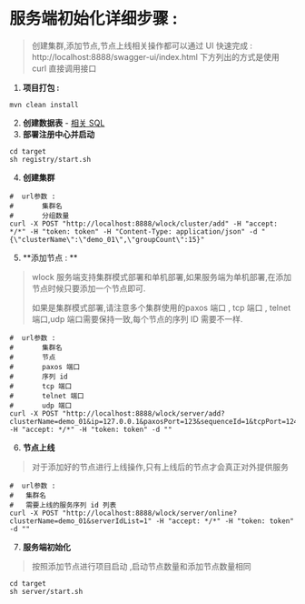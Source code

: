 


# 服务端初始化详细步骤 : 

> 创建集群,添加节点,节点上线相关操作都可以通过 UI 快速完成 : http://localhost:8888/swagger-ui/index.html
> 		下方列出的方式是使用 curl 直接调用接口

1. **项目打包 :** 
```shell
mvn clean install
```
2. **创建数据表** - [相关 SQL](sql/create.sql)
3. **部署注册中心并启动**
```shell
cd target
sh registry/start.sh
```
4. **创建集群**


```shell
#  url参数 : 
# 		集群名 
# 		分组数量
curl -X POST "http://localhost:8888/wlock/cluster/add" -H "accept: */*" -H "token: token" -H "Content-Type: application/json" -d "{\"clusterName\":\"demo_01\",\"groupCount\":15}"
```

5. **添加节点 : ** 

> wlock 服务端支持集群模式部署和单机部署,如果服务端为单机部署,在添加节点时候只要添加一个节点即可.
>
> 如果是集群模式部署,请注意多个集群使用的paxos 端口  , tcp 端口  , telnet 端口,udp 端口需要保持一致,每个节点的序列 ID 需要不一样.

```shell
#  url参数 : 
# 		集群名 
# 		节点 
# 		paxos 端口 
# 		序列 id 
# 		tcp 端口 
# 		telnet 端口 
# 		udp 端口
curl -X POST "http://localhost:8888/wlock/server/add?clusterName=demo_01&ip=127.0.0.1&paxosPort=123&sequenceId=1&tcpPort=124&telnetPort=125&udpPort=126" -H "accept: */*" -H "token: token" -d ""
```
6. **节点上线**
> 对于添加好的节点进行上线操作,只有上线后的节点才会真正对外提供服务

```shell
#  url参数 : 
# 	集群名 
# 	需要上线的服务序列 id 列表
curl -X POST "http://localhost:8888/wlock/server/online?clusterName=demo_01&serverIdList=1" -H "accept: */*" -H "token: token" -d ""
```
7. **服务端初始化**
> 按照添加节点进行项目启动 ,启动节点数量和添加节点数量相同

```shell
cd target
sh server/start.sh
```